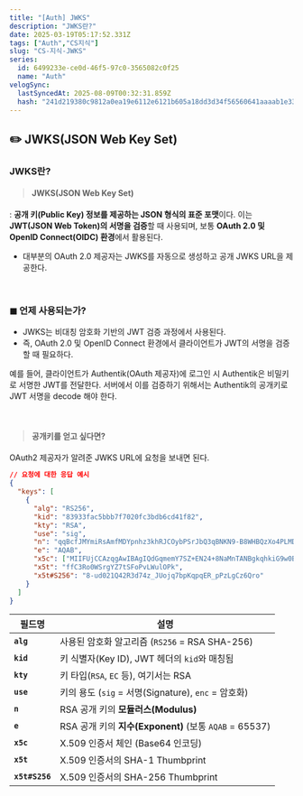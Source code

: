 ```yaml
---
title: "[Auth] JWKS"
description: "JWKS란?"
date: 2025-03-19T05:17:52.331Z
tags: ["Auth","CS지식"]
slug: "CS-지식-JWKS"
series:
  id: 6499233e-ce0d-46f5-97c0-3565082c0f25
  name: "Auth"
velogSync:
  lastSyncedAt: 2025-08-09T00:32:31.859Z
  hash: "241d219380c9812a0ea19e6112e6121b605a18dd3d34f56560641aaaab1e337f"
---
```


## ✏️ JWKS(JSON Web Key Set)

### JWKS란?
>#### JWKS(JSON Web Key Set)
: **공개 키(Public Key) 정보를 제공하는 JSON 형식의 표준 포맷**이다. 
이는 **JWT(JSON Web Token)의 서명을 검증**할 때 사용되며, 보통 **OAuth 2.0 및 OpenID Connect(OIDC) 환경**에서 활용된다.

- 대부분의 OAuth 2.0 제공자는 JWKS를 자동으로 생성하고 공개 JWKS URL을 제공한다.

<br>


### ◼︎ 언제 사용되는가? 
- JWKS는 비대칭 암호화 기반의 JWT 검증 과정에서 사용된다.
- 즉, OAuth 2.0 및 OpenID Connect 환경에서 클라이언트가 JWT의 서명을 검증할 때 필요하다.

예를 들어, 클라이언트가 Authentik(OAuth 제공자)에 로그인 시 Authentik은 비밀키로 서명한 JWT를 전달한다.
서버에서 이를 검증하기 위해서는 Authentik의 공개키로 JWT 서명을 decode 해야 한다.

<br>

> #### 공개키를 얻고 싶다면?
OAuth2 제공자가 알려준 JWKS URL에 요청을 보내면 된다.

```json
// 요청에 대한 응답 예시
{
  "keys": [
    {
      "alg": "RS256",
      "kid": "83933fac5bbb7f7020fc3bdb6cd41f82",
      "kty": "RSA",
      "use": "sig",
      "n": "qqBcfJMYmiRsAmfMDYpnhz3khRJCOybPSrJbQ3qBNKN9-B8WHBQzXo4PLMDz7EFBMhDq53KhYizR0iPrrQV4q7Kv4HUgevUNQRVW3v...",
      "e": "AQAB",
      "x5c": ["MIIFUjCCAzqgAwIBAgIQdGqmemY7SZ+EN24+8NaMnTANBgkqhkiG9w0BAQsFADAd..."],
      "x5t": "ffC3Ro0WSrgYZ7tSFoPvLWulOPk",
      "x5t#S256": "8-ud021Q42R3d74z_JUojq7bpKqpqER_pPzLgCz6Qro"
    }
  ]
}
```

| 필드명 | 설명 |
|--------|------|
| **`alg`** | 사용된 암호화 알고리즘 (`RS256` = RSA SHA-256) |
| **`kid`** | 키 식별자(Key ID), JWT 헤더의 `kid`와 매칭됨 |
| **`kty`** | 키 타입(`RSA`, `EC` 등), 여기서는 RSA |
| **`use`** | 키의 용도 (`sig` = 서명(Signature), `enc` = 암호화) |
| **`n`** | RSA 공개 키의 **모듈러스(Modulus)** |
| **`e`** | RSA 공개 키의 **지수(Exponent)** (보통 `AQAB` = 65537) |
| **`x5c`** | X.509 인증서 체인 (Base64 인코딩) |
| **`x5t`** | X.509 인증서의 SHA-1 Thumbprint |
| **`x5t#S256`** | X.509 인증서의 SHA-256 Thumbprint |


